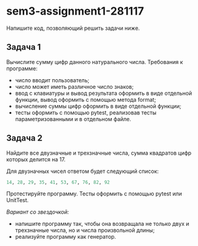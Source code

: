# sem3-assignment1-281117
Напишите код, позволяющий решить задачи ниже. 

## Задача 1
Вычислите сумму цифр данного натурального числа. 
Требования к программе: 
- число вводит пользователь;
- число может иметь различное число знаков;
- ввод с клавиатуры и вывод результата оформить в виде отдельной функции, вывод оформить с помощью метода format;
- вычисление суммы цифр оформить в виде отдельной функции;
- тесты оформить с помощью pytest, реализовав тесты параметризованными и в отдельном файле.

## Задача 2
Найдите все двузначные и трехзначные числа, сумма квадратов цифр которых делится на 17. 

Для двузначных чисел ответом будет следующий список: 
```python
14, 28, 29, 35, 41, 53, 67, 76, 82, 92
```
Протестируйте программу. Тесты оформить с помощью pytest или UnitTest.

_Вариант со звездочкой:_
- напишите программу так, чтобы она возвращала не только двух и трехзначные числа, но и числа произвольной длины;
- реализуйте программу как генератор.
